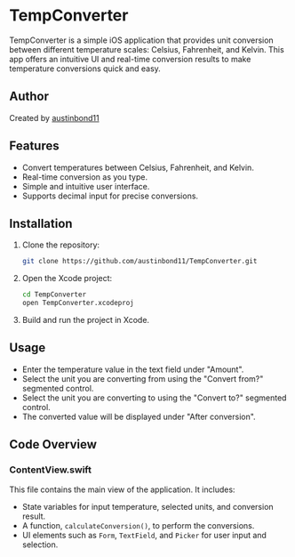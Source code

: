 # TempConverter

TempConverter is a simple iOS application that provides unit conversion between different temperature scales: Celsius, Fahrenheit, and Kelvin. This app offers an intuitive UI and real-time conversion results to make temperature conversions quick and easy.

## Author
Created by [austinbond11](https://github.com/austinbond11)

## Features

-  Convert temperatures between Celsius, Fahrenheit, and Kelvin.
-  Real-time conversion as you type.
-  Simple and intuitive user interface.
-  Supports decimal input for precise conversions.

## Installation

1. Clone the repository:

    ```bash
    git clone https://github.com/austinbond11/TempConverter.git
    ```

2. Open the Xcode project:

    ```bash
    cd TempConverter
    open TempConverter.xcodeproj
    ```

3. Build and run the project in Xcode.

## Usage

-  Enter the temperature value in the text field under "Amount".
-  Select the unit you are converting from using the "Convert from?" segmented control.
-  Select the unit you are converting to using the "Convert to?" segmented control.
-  The converted value will be displayed under "After conversion".

## Code Overview

### ContentView.swift

This file contains the main view of the application. It includes:

-  State variables for input temperature, selected units, and conversion result.
-  A function, `calculateConversion()`, to perform the conversions.
-  UI elements such as `Form`, `TextField`, and `Picker` for user input and selection.
